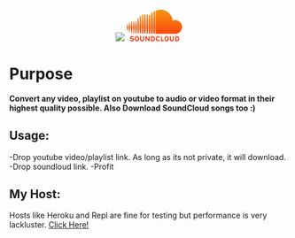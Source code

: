 <p align="middle">
  <img src="https://cdn.mos.cms.futurecdn.net/SytNGv3ZxAVCkvcspmbbvh.jpg" width="100"/>
  <img src="./public/logos/sc.png" width="100" /> 
</p>

# Purpose

**Convert any video, playlist on youtube to audio or video format in their highest quality possible. Also Download SoundCloud songs too :)**

## Usage:
 -Drop youtube video/playlist link. As long as its not private, it will download.
 -Drop soundloud link.
 -Profit

## My Host:
Hosts like Heroku and Repl are fine for testing but performance is very lackluster.
[Click Here!](http://denisytdl.herokuapp.com/)
